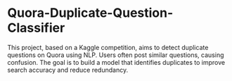 # Quora-Duplicate-Question-Classifier
This project, based on a Kaggle competition, aims to detect duplicate questions on Quora using NLP. Users often post similar questions, causing confusion. The goal is to build a model that identifies duplicates to improve search accuracy and reduce redundancy.
